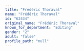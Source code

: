 ```yaml
---
title: "Frédéric Thoraval"
name: "Frédéric Thoraval"
id: "62434"
original_name: "Frédéric Thoraval"
known_for_department: "Editing"
gender: "2"
adult: "false"
profile_path: "null"
---
```

